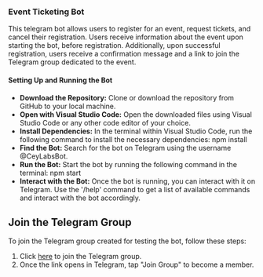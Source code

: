 ### Event Ticketing Bot
This telegram bot allows users to register for an event, request tickets, and cancel their registration. Users receive information about the event upon starting the bot, before registration. Additionally, upon successful registration, users receive a confirmation message and a link to join the Telegram group dedicated to the event.

#### Setting Up and Running the Bot
  - **Download the Repository:** Clone or download the repository from GitHub to your local machine.
  - **Open with Visual Studio Code:** Open the downloaded files using Visual Studio Code or any other code editor of your choice.
  - **Install Dependencies:** In the terminal within Visual Studio Code, run the following command to install the necessary dependencies: npm install
  - **Find the Bot:** Search for the bot on Telegram using the username @CeyLabsBot.
  - **Run the Bot:** Start the bot by running the following command in the terminal: npm start
  - **Interact with the Bot:** Once the bot is running, you can interact with it on Telegram. Use the '/help' command to get a list of available commands and interact with the bot accordingly.

## Join the Telegram Group
To join the Telegram group created for testing the bot, follow these steps:

1. Click [here](https://t.me/+LBeTuDfwaAw5ZGM1) to join the Telegram group.
2. Once the link opens in Telegram, tap "Join Group" to become a member.












